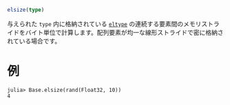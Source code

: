 ```julia
elsize(type)
```

与えられた `type` 内に格納されている [`eltype`](@ref) の連続する要素間のメモリストライドをバイト単位で計算します。配列要素が均一な線形ストライドで密に格納されている場合です。

# 例

```jldoctest
julia> Base.elsize(rand(Float32, 10))
4
```
